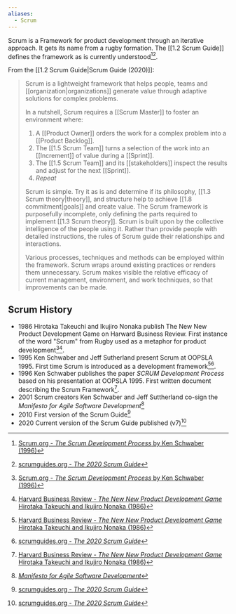```yaml
---
aliases:
  - Scrum
---
```

Scrum is a Framework for product development through an iterative approach. It gets its name from a rugby formation. The [[1.2 Scrum Guide]] defines the framework as is currently understood[^scrum-development-process][^scrum-guide-2020].

From the [[1.2 Scrum Guide|Scrum Guide (2020)]]:
> Scrum is a lightweight framework that helps people, teams and [[organization|organizations]] generate value through adaptive solutions for complex problems.
> 
> In a nutshell, Scrum requires a [[Scrum Master]] to foster an environment where:
> 1. A [[Product Owner]] orders the work for a complex problem into a [[Product Backlog]].
> 2. The [[1.5 Scrum Team]] turns a selection of the work into an [[Increment]] of value during a [[Sprint]].
> 3. The [[1.5 Scrum Team]] and its [[stakeholders]] inspect the results and adjust for the next [[Sprint]].
> 4. _Repeat_
> 
> Scrum is simple. Try it as is and determine if its philosophy, [[1.3 Scrum theory|theory]], and structure help to achieve [[1.8 commitment|goals]] and create value. The Scrum framework is purposefully incomplete, only defining the parts required to implement [[1.3 Scrum theory]]. Scrum is built upon by the collective intelligence of the people using it. Rather than provide people with detailed instructions, the rules of Scrum guide their relationships and interactions.
> 
> Various processes, techniques and methods can be employed within the framework. Scrum wraps around existing practices or renders them unnecessary. Scrum makes visible the relative efficacy of current management, environment, and work techniques, so that improvements can be made.

## Scrum History
- 1986 Hirotaka Takeuchi and Ikujiro Nonaka publish The New New Product Development Game on Harward Business Review. First instance of the word "Scrum" from Rugby used as a metaphor for product development[^scrum-development-process][^new-new-product-development].
- 1995 Ken Schwaber and Jeff Sutherland present Scrum at OOPSLA 1995. First time Scrum is introduced as a development framework[^new-new-product-development][^scrum-guide-2020].
- 1996 Ken Schwaber publishes the paper *SCRUM Development Process* based on his presentation at OOPSLA 1995. First written document describing the Scrum Framework[^new-new-product-development].
- 2001 Scrum creators Ken Schwaber and Jeff Suttherland co-sign the *Manifesto for Agile Software Development*[^agile-manifesto]
- 2010 First version of the Scrum Guide[^scrum-guide-2020]
- 2020 Current version of the Scrum Guide published (v7)[^scrum-guide-2020]

[^new-new-product-development]: [Harvard Business Review - *The New New Product Development Game* Hirotaka Takeuchi and Ikujiro Nonaka (1986)](https://hbr.org/1986/01/the-new-new-product-development-game)
[^scrum-development-process]: [Scrum.org - *The Scrum Development Process* by Ken Schwaber (1996)](https://www.scrum.org/resources/scrum-development-process)
[^agile-manifesto]:  [*Manifesto for Agile Software Development*](https://agilemanifesto.org/)
[^scrum-guide-2020]: [scrumguides.org - *The 2020 Scrum Guide*](https://scrumguides.org/docs/scrumguide/v2020/2020-Scrum-Guide-US.pdf)
